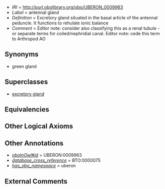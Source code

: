  * *IRI* = http://purl.obolibrary.org/obo/UBERON_0009963
 * *Label* = antennal gland
 * *Definition* = Excretory gland situated in the basal article of the antennal peduncle. It functions to rehulate ionic balance
 * *Comment* = Editor note: consider also classifying this as a renal tubule - or separate terms for coiled/nephridial canal. Editor note: cede this term to Arthropod AO

## Synonyms

 * green gland

## Superclasses

 * [excretory gland](../../UBERON/62/UBERON_0009962.md)

## Equivalencies


## Other Logical Axioms


## Other Annotations

 * *[oboInOwl#id](../../id/oboInOwl#id.md)* = UBERON:0009963
 * *[database_cross_reference](../../ef/oboInOwl#hasDbXref.md)* = BTO:0000075
 * *[has_obo_namespace](../../ce/oboInOwl#hasOBONamespace.md)* = uberon

## External Comments

